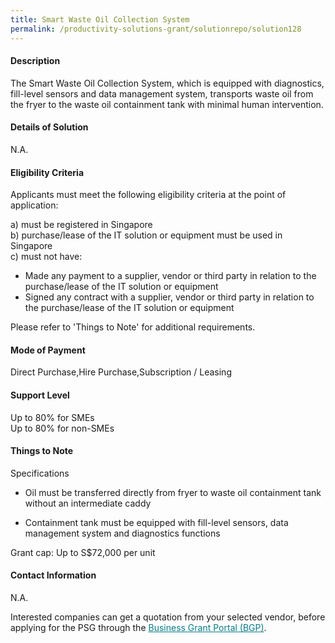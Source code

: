 ```yaml
---
title: Smart Waste Oil Collection System
permalink: /productivity-solutions-grant/solutionrepo/solution128
---
```


#### Description

The Smart Waste Oil Collection System, which is equipped with diagnostics, fill-level sensors and data management system, transports waste oil from the fryer to the waste oil containment tank with minimal human intervention. 

#### Details of Solution

N.A.

#### Eligibility Criteria

Applicants must meet the following eligibility criteria at the point of application:

a) must be registered in Singapore <br>
b) purchase/lease of the IT solution or equipment must be used in Singapore <br>
c) must not have:
- Made any payment to a supplier, vendor or third party in relation to the purchase/lease of the IT solution or equipment
- Signed any contract with a supplier, vendor or third party in relation to the purchase/lease of the IT solution or equipment

Please refer to 'Things to Note' for additional requirements.

#### Mode of Payment
Direct Purchase,Hire Purchase,Subscription / Leasing

#### Support Level
Up to 80% for SMEs <br>
Up to 80% for non-SMEs

#### Things to Note
Specifications
- Oil must be transferred directly from fryer to waste oil containment tank without an intermediate caddy
 
- Containment tank must be equipped with fill-level sensors, data management system and diagnostics functions


Grant cap: Up to S$72,000 per unit

#### Contact Information
N.A.

Interested companies can get a quotation from your selected vendor, before applying for the PSG through the <a target='_blank' style='color:#037e8a' href='https://www.businessgrants.gov.sg/'>Business Grant Portal (BGP)</a>.

